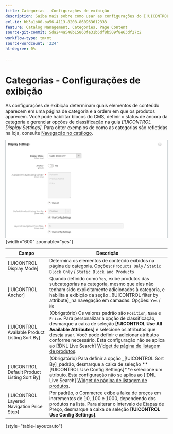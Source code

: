 ```yaml
---
title: Categorias - Configurações de exibição
description: Saiba mais sobre como usar as configurações do [!UICONTROL Display] para definir quais elementos de conteúdo aparecem em uma página de categoria e a ordem em que os produtos aparecem.
exl-id: bb3a1b00-ba56-4113-8208-860963612333
feature: Catalog Management, Categories, Page Content
source-git-commit: 5da244a548b15863fe31b5df8b509f8e63df27c2
workflow-type: tm+mt
source-wordcount: '224'
ht-degree: 0%

---
```


# Categorias - Configurações de exibição

As configurações de exibição determinam quais elementos de conteúdo aparecem em uma página de categoria e a ordem em que os produtos aparecem. Você pode habilitar blocos do CMS, definir o status de âncora da categoria e gerenciar opções de classificação na guia _[!UICONTROL Display Settings]_. Para obter exemplos de como as categorias são refletidas na loja, consulte [Navegação no catálogo](navigation.md).

![Configurações de Exibição para categorias](./assets/category-display-settings.png){width="600" zoomable="yes"}

| Campo | Descrição |
|--- |--- |
| [!UICONTROL Display Mode] | Determina os elementos de conteúdo exibidos na página de categoria. Opções: `Products Only` / `Static Block Only` / `Static Block and Products` |
| [!UICONTROL Anchor] | Quando definido como `Yes`, exibe produtos das subcategorias na categoria, mesmo que eles não tenham sido explicitamente adicionados à categoria, e habilita a exibição da seção _[!UICONTROL filter by attribute]_na navegação em camadas. Opções: `Yes` / `No` |
| [!UICONTROL Available Product Listing Sort By] | (Obrigatório) Os valores padrão são `Position`, `Name` e `Price`. Para personalizar a opção de classificação, desmarque a caixa de seleção **[!UICONTROL Use All Available Attributes]** e selecione os atributos que deseja usar. Você pode definir e adicionar atributos conforme necessário. Esta configuração não se aplica ao [!DNL Live Search] [Widget de página de listagem de produtos](https://experienceleague.adobe.com/en/docs/commerce/live-search/live-search-storefront/plp-styling). |
| [!UICONTROL Default Product Listing Sort By] | (Obrigatório) Para definir a opção _[!UICONTROL Sort By]_padrão, desmarque a caixa de seleção **[!UICONTROL Use Config Settings]**e selecione um atributo. Esta configuração não se aplica ao [!DNL Live Search] [Widget de página de listagem de produtos](https://experienceleague.adobe.com/en/docs/commerce/live-search/live-search-storefront/plp-styling). |
| [!UICONTROL Layered Navigation Price Step] | Por padrão, o Commerce exibe a faixa de preços em incrementos de 10, 100 e 1000, dependendo dos produtos na lista. Para alterar o intervalo de Etapas de Preço, desmarque a caixa de seleção **[!UICONTROL Use Config Settings]**. |

{style="table-layout:auto"}
